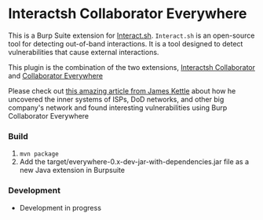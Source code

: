 ﻿# Interactsh Collaborator Everywhere

This is a Burp Suite extension for [Interact.sh](https://github.com/projectdiscovery/interactsh/). `Interact.sh` is an open-source tool for detecting out-of-band interactions. It is a tool designed to detect vulnerabilities that cause external interactions.

This plugin is the combination of the two extensions, [Interactsh Collaborator](https://github.com/wdahlenburg/interactsh-collaborator) and [Collaborator Everywhere](https://github.com/PortSwigger/collaborator-everywhere) 

Please check out [this amazing article from James Kettle](https://portswigger.net/research/cracking-the-lens-targeting-https-hidden-attack-surface) about how he uncovered the inner systems of ISPs, DoD networks, and other big company's network and found interesting vulnerabilities using Burp Collaborator Everywhere 

### Build

1. `mvn package`
2. Add the target/everywhere-0.x-dev-jar-with-dependencies.jar file as a new Java extension in Burpsuite

### Development

- Development in progress
